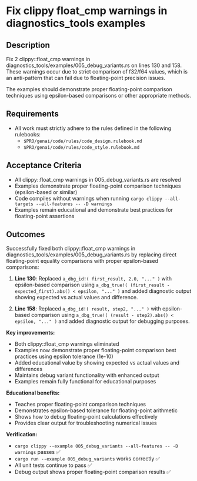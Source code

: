 # Fix clippy float_cmp warnings in diagnostics_tools examples

## Description

Fix 2 clippy::float_cmp warnings in diagnostics_tools/examples/005_debug_variants.rs on lines 130 and 158. These warnings occur due to strict comparison of f32/f64 values, which is an anti-pattern that can fail due to floating-point precision issues.

The examples should demonstrate proper floating-point comparison techniques using epsilon-based comparisons or other appropriate methods.

## Requirements

- All work must strictly adhere to the rules defined in the following rulebooks:
  - `$PRO/genai/code/rules/code_design.rulebook.md`
  - `$PRO/genai/code/rules/code_style.rulebook.md`

## Acceptance Criteria

- All clippy::float_cmp warnings in 005_debug_variants.rs are resolved
- Examples demonstrate proper floating-point comparison techniques (epsilon-based or similar)
- Code compiles without warnings when running `cargo clippy --all-targets --all-features -- -D warnings`
- Examples remain educational and demonstrate best practices for floating-point assertions

## Outcomes

Successfully fixed both clippy::float_cmp warnings in diagnostics_tools/examples/005_debug_variants.rs by replacing direct floating-point equality comparisons with proper epsilon-based comparisons:

1. **Line 130**: Replaced `a_dbg_id!( first_result, 2.0, "..." )` with epsilon-based comparison using `a_dbg_true!( (first_result - expected_first).abs() < epsilon, "..." )` and added diagnostic output showing expected vs actual values and difference.

2. **Line 158**: Replaced `a_dbg_id!( result, step2, "..." )` with epsilon-based comparison using `a_dbg_true!( (result - step2).abs() < epsilon, "..." )` and added diagnostic output for debugging purposes.

**Key improvements:**
- Both clippy::float_cmp warnings eliminated
- Examples now demonstrate proper floating-point comparison best practices using epsilon tolerance (1e-10)
- Added educational value by showing expected vs actual values and differences
- Maintains debug variant functionality with enhanced output
- Examples remain fully functional for educational purposes

**Educational benefits:**
- Teaches proper floating-point comparison techniques
- Demonstrates epsilon-based tolerance for floating-point arithmetic
- Shows how to debug floating-point calculations effectively
- Provides clear output for troubleshooting numerical issues

**Verification:**
- `cargo clippy --example 005_debug_variants --all-features -- -D warnings` passes ✅
- `cargo run --example 005_debug_variants` works correctly ✅
- All unit tests continue to pass ✅
- Debug output shows proper floating-point comparison results ✅
